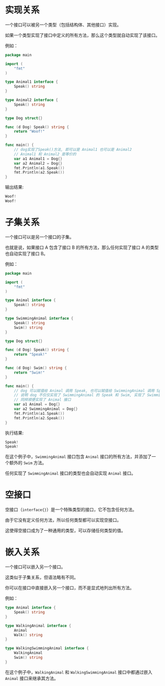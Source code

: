 # 实现关系

一个接口可以被另一个类型（包括结构体、其他接口）实现。

如果一个类型实现了接口中定义的所有方法，那么这个类型就自动实现了该接口。

例如：

```go
package main

import (
	"fmt"
)

type Animal1 interface {
	Speak() string
}

type Animal2 interface {
	Speak() string
}

type Dog struct{}

func (d Dog) Speak() string {
	return "Woof!"
}

func main() {
    // dog实现了Speak()方法, 即可以是 Animal1 也可以是 Animal2
    // Animal1 和 Animal2 是等价的
	var a1 Animal1 = Dog{}
	var a2 Animal2 = Dog{}
	fmt.Println(a1.Speak())
	fmt.Println(a2.Speak())
}
```

输出结果:

```go
Woof!
Woof!
```

# 子集关系

一个接口可以是另一个接口的子集。

也就是说，如果接口 A 包含了接口 B 的所有方法，那么任何实现了接口 A 的类型也自动实现了接口 B。

例如：

```go
package main

import (
	"fmt"
)

type Animal interface {
	Speak() string
}

type SwimmingAnimal interface {
	Speak() string
	Swim() string
}

type Dog struct{}

func (d Dog) Speak() string {
	return "Speak!"
}

func (d Dog) Swim() string {
	return "Swim!"
}

func main() {
    // dog 可以赋值给 Animal 调用 Speak, 也可以赋值给 SwimmingAnimal 调用 Speak
    // 说明 dog 不仅仅实现了 SwimmingAnimal 的 Speak 和 Swim, 实现了 SwimmingAnimal 接口
    // 同样顺便实现了 Animal 接口
	var a1 Animal = Dog{}
	var a2 SwimmingAnimal = Dog{}
	fmt.Println(a1.Speak())
	fmt.Println(a2.Speak())
}
```

执行结果:

```go
Speak!
Speak!
```

在这个例子中，`SwimmingAnimal` 接口包含 `Animal` 接口的所有方法，并添加了一个额外的 `Swim` 方法。

任何实现了 `SwimmingAnimal` 接口的类型也会自动实现 `Animal` 接口。

# 空接口

空接口（`interface{}`）是一个特殊类型的接口，它不包含任何方法。

由于它没有定义任何方法，所以任何类型都可以实现空接口。

这使得空接口成为了一种通用的类型，可以存储任何类型的值。

# 嵌入关系

一个接口可以嵌入另一个接口。

这类似于子集关系，但语法略有不同。

你可以在接口中直接嵌入另一个接口，而不是显式地列出所有方法。

例如：

```go
type Animal interface {
    Speak() string
}

type WalkingAnimal interface {
    Animal
    Walk() string
}

type WalkingSwimmingAnimal interface {
    WalkingAnimal
    Swim() string
}
```

在这个例子中，`WalkingAnimal` 和 `WalkingSwimmingAnimal` 接口中都通过嵌入 `Animal` 接口来继承其方法。

